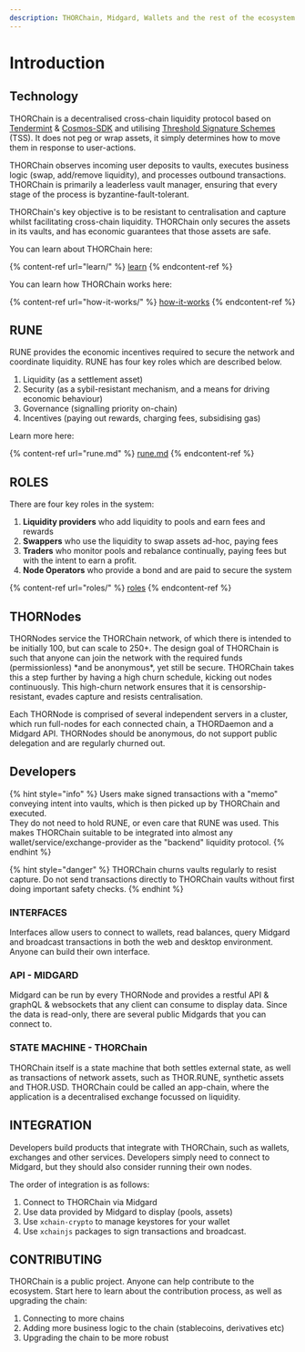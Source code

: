 ```yaml
---
description: THORChain, Midgard, Wallets and the rest of the ecosystem.
---
```


# Introduction

## Technology

THORChain is a decentralised cross-chain liquidity protocol based on [Tendermint](https://tendermint.com) & [Cosmos-SDK](https://cosmos.network) and utilising [Threshold Signature Schemes](https://eprint.iacr.org/2019/114.pdf) (TSS). It does not peg or wrap assets, it simply determines how to move them in response to user-actions.

THORChain observes incoming user deposits to vaults, executes business logic (swap, add/remove liquidity), and processes outbound transactions. THORChain is primarily a leaderless vault manager, ensuring that every stage of the process is byzantine-fault-tolerant.

THORChain's key objective is to be resistant to centralisation and capture whilst facilitating cross-chain liquidity. THORChain only secures the assets in its vaults, and has economic guarantees that those assets are safe.

You can learn about THORChain here:

{% content-ref url="learn/" %}
[learn](learn/)
{% endcontent-ref %}

You can learn how THORChain works here:

{% content-ref url="how-it-works/" %}
[how-it-works](how-it-works/)
{% endcontent-ref %}

## RUNE

RUNE provides the economic incentives required to secure the network and coordinate liquidity. RUNE has four key roles which are described below.

1. Liquidity (as a settlement asset)
2. Security (as a sybil-resistant mechanism, and a means for driving economic behaviour)
3. Governance (signalling priority on-chain)
4. Incentives (paying out rewards, charging fees, subsidising gas)

Learn more here:

{% content-ref url="rune.md" %}
[rune.md](rune.md)
{% endcontent-ref %}

## ROLES

There are four key roles in the system:

1. **Liquidity providers** who add liquidity to pools and earn fees and rewards
2. **Swappers** who use the liquidity to swap assets ad-hoc, paying fees
3. **Traders** who monitor pools and rebalance continually, paying fees but with the intent to earn a profit.
4. **Node Operators** who provide a bond and are paid to secure the system

{% content-ref url="roles/" %}
[roles](roles/)
{% endcontent-ref %}

## THORNodes

THORNodes service the THORChain network, of which there is intended to be initially 100, but can scale to 250+. The design goal of THORChain is such that anyone can join the network with the required funds (permissionless) \*and be anonymous\*, yet still be secure. THORChain takes this a step further by having a high churn schedule, kicking out nodes continuously. This high-churn network ensures that it is censorship-resistant, evades capture and resists centralisation.

Each THORNode is comprised of several independent servers in a cluster, which run full-nodes for each connected chain, a THORDaemon and a Midgard API. THORNodes should be anonymous, do not support public delegation and are regularly churned out.

## Developers

{% hint style="info" %}
Users make signed transactions with a "memo" conveying intent into vaults, which is then picked up by THORChain and executed.\
They do not need to hold RUNE, or even care that RUNE was used. This makes THORChain suitable to be integrated into almost any wallet/service/exchange-provider as the "backend" liquidity protocol.
{% endhint %}

{% hint style="danger" %}
THORChain churns vaults regularly to resist capture. Do not send transactions directly to THORChain vaults without first doing important safety checks.
{% endhint %}

### INTERFACES

Interfaces allow users to connect to wallets, read balances, query Midgard and broadcast transactions in both the web and desktop environment. Anyone can build their own interface.

### API - MIDGARD

Midgard can be run by every THORNode and provides a restful API & graphQL & websockets that any client can consume to display data. Since the data is read-only, there are several public Midgards that you can connect to.

### STATE MACHINE - THORChain

THORChain itself is a state machine that both settles external state, as well as transactions of network assets, such as THOR.RUNE, synthetic assets and THOR.USD. THORChain could be called an app-chain, where the application is a decentralised exchange focussed on liquidity.

## INTEGRATION

Developers build products that integrate with THORChain, such as wallets, exchanges and other services. Developers simply need to connect to Midgard, but they should also consider running their own nodes.

The order of integration is as follows:

1. Connect to THORChain via Midgard
2. Use data provided by Midgard to display (pools, assets)
3. Use `xchain-crypto` to manage keystores for your wallet
4. Use `xchainjs` packages to sign transactions and broadcast.

## CONTRIBUTING

THORChain is a public project. Anyone can help contribute to the ecosystem. Start here to learn about the contribution process, as well as upgrading the chain:

1. Connecting to more chains
2. Adding more business logic to the chain (stablecoins, derivatives etc)
3. Upgrading the chain to be more robust
